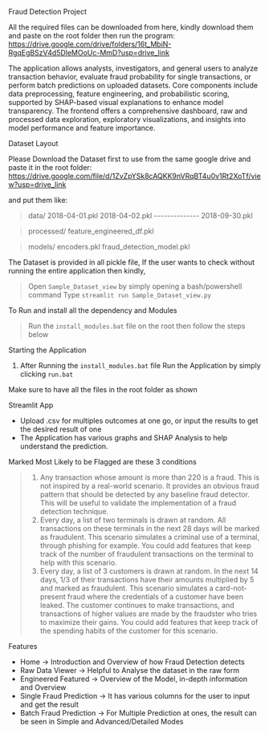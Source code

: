Fraud Detection Project

All the required files can be downloaded from here, kindly download them and paste on the root folder then run the program:
https://drive.google.com/drive/folders/16t_MbiN-RgqEgBSzV4d5DleMOoUc-MmD?usp=drive_link

The application allows analysts, investigators, and general users to analyze transaction behavior, evaluate fraud probability 
for single transactions, or perform batch predictions on uploaded datasets. Core components include data preprocessing, 
feature engineering, and probabilistic scoring, supported by SHAP-based visual explanations to enhance model transparency. 
The frontend offers a comprehensive dashboard, raw and processed data exploration, exploratory visualizations, 
and insights into model performance and feature importance.

Dataset Layout

Please Download the Dataset first to use from the same google drive and paste it in the root folder:
https://drive.google.com/file/d/1ZvZpYSk8cAQKK9nVRqBT4u0v1Rt2XoTf/view?usp=drive_link

and put them like:
> data/
>   2018-04-01.pkl
>   2018-04-02.pkl
    --------------
>   2018-09-30.pkl

> processed/
>   feature_engineered_df.pkl

> models/
>  encoders.pkl
>  fraud_detection_model.pkl

The Dataset is provided in all pickle file, If the user wants to check without running the entire application then kindly,
> Open `Sample_Dataset_view` by simply opening a bash/powershell command
> Type `streamlit run Sample_Dataset_view.py`

To Run and install all the dependency and Modules
> Run the `install_modules.bat` file on the root
then follow the steps below

Starting the Application

1) After Running the `install_modules.bat` file
   Run the Application by simply clicking `run.bat`

Make sure to have all the files in the root folder as shown

Streamlit App

- Upload .csv for multiples outcomes at one go, or input the results to get the desired result of one
- The Application has various graphs and SHAP Analysis to help understand the prediction.

Marked Most Likely to be Flagged are these 3 conditions

> 1. Any transaction whose amount is more than 220 is a fraud. This is not inspired by a real-world scenario. It provides an obvious fraud pattern that should be detected by any baseline fraud detector. This will be useful to validate the implementation of a fraud detection technique.
> 2. Every day, a list of two terminals is drawn at random. All transactions on these terminals in the next 28 days will be marked as fraudulent. This scenario simulates a criminal use of a terminal, through phishing for example. You could add features that keep track of the number of fraudulent transactions on the terminal to help with this scenario.
> 3. Every day, a list of 3 customers is drawn at random. In the next 14 days, 1/3 of their transactions have their amounts multiplied by 5 and marked as fraudulent. This scenario simulates a card-not-present fraud where the credentials of a customer have been leaked. The customer continues to make transactions, and transactions of higher values are made by the fraudster who tries to maximize their gains. You could add features that keep track of the spending habits of the customer for this scenario.


Features

- Home → Introduction and Overview of how Fraud Detection detects
- Raw Data Viewer → Helpful to Analyse the dataset in the raw form
- Engineered Featured → Overview of the Model, in-depth information and Overview
- Single Fraud Prediction → It has various columns for the user to input and get the result
- Batch Fraud Prediction → For Multiple Prediction at ones, the result can be seen in Simple and Advanced/Detailed Modes
